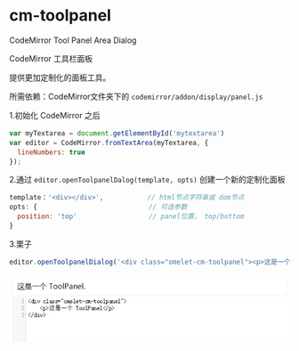 # cm-toolpanel
CodeMirror Tool Panel Area Dialog

CodeMirror 工具栏面板

提供更加定制化的面板工具。

所需依赖：CodeMirror文件夹下的 `codemirror/addon/display/panel.js`

1.初始化 CodeMirror 之后
```javascript
var myTextarea = document.getElementById('mytextarea')
var editor = CodeMirror.fromTextArea(myTextarea, {
  lineNumbers: true
});
```

2.通过 `editor.openToolpanelDalog(template, opts)` 创建一个新的定制化面板

```javascript
template：'<div></div>',           // html节点字符串或 dom节点
opts: {                            // 可选参数
  position: 'top'                  // panel位置， top/bottom
}
```

3.栗子

```javascript
editor.openToolpanelDialog('<div class="omelet-cm-toolpanel"><p>这是一个 ToolPanel.</p></div>')
```
![Alt text](./example/example.png)